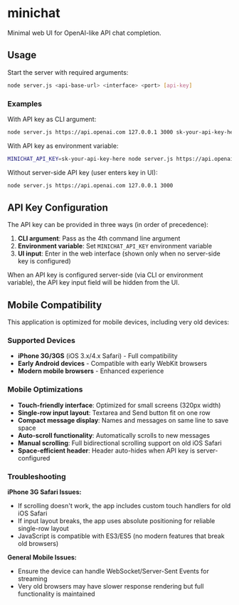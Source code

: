 # minichat

Minimal web UI for OpenAI-like API chat completion.

## Usage

Start the server with required arguments:

```bash
node server.js <api-base-url> <interface> <port> [api-key]
```

### Examples

With API key as CLI argument:
```bash
node server.js https://api.openai.com 127.0.0.1 3000 sk-your-api-key-here
```

With API key as environment variable:
```bash
MINICHAT_API_KEY=sk-your-api-key-here node server.js https://api.openai.com 127.0.0.1 3000
```

Without server-side API key (user enters key in UI):
```bash
node server.js https://api.openai.com 127.0.0.1 3000
```

## API Key Configuration

The API key can be provided in three ways (in order of precedence):

1. **CLI argument**: Pass as the 4th command line argument
2. **Environment variable**: Set `MINICHAT_API_KEY` environment variable
3. **UI input**: Enter in the web interface (shown only when no server-side key is configured)

When an API key is configured server-side (via CLI or environment variable), the API key input field will be hidden from the UI.

## Mobile Compatibility

This application is optimized for mobile devices, including very old devices:

### Supported Devices
- **iPhone 3G/3GS** (iOS 3.x/4.x Safari) - Full compatibility
- **Early Android devices** - Compatible with early WebKit browsers
- **Modern mobile browsers** - Enhanced experience

### Mobile Optimizations
- **Touch-friendly interface**: Optimized for small screens (320px width)
- **Single-row input layout**: Textarea and Send button fit on one row
- **Compact message display**: Names and messages on same line to save space
- **Auto-scroll functionality**: Automatically scrolls to new messages
- **Manual scrolling**: Full bidirectional scrolling support on old iOS Safari
- **Space-efficient header**: Header auto-hides when API key is server-configured

### Troubleshooting

**iPhone 3G Safari Issues:**
- If scrolling doesn't work, the app includes custom touch handlers for old iOS Safari
- If input layout breaks, the app uses absolute positioning for reliable single-row layout
- JavaScript is compatible with ES3/ES5 (no modern features that break old browsers)

**General Mobile Issues:**
- Ensure the device can handle WebSocket/Server-Sent Events for streaming
- Very old browsers may have slower response rendering but full functionality is maintained